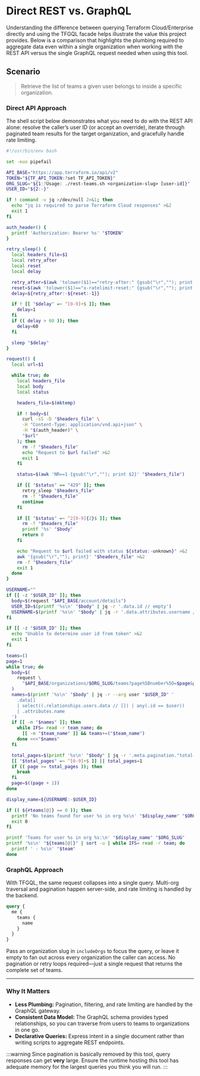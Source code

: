 # Direct REST vs. GraphQL

Understanding the difference between querying Terraform Cloud/Enterprise directly and using the TFGQL facade helps illustrate the value this project provides. Below is a comparison that highlights the plumbing required to aggregate data even within a single organization when working with the REST API versus the single GraphQL request needed when using this tool.

## Scenario

> Retrieve the list of teams a given user belongs to inside a specific organization.

### Direct API Approach

The shell script below demonstrates what you need to do with the REST API alone: resolve the caller’s user ID (or accept an override), iterate through paginated team results for the target organization, and gracefully handle rate limiting.

```bash
#!/usr/bin/env bash

set -euo pipefail

API_BASE="https://app.terraform.io/api/v2"
TOKEN="${TF_API_TOKEN:?set TF_API_TOKEN}"
ORG_SLUG="${1:?Usage: ./rest-teams.sh <organization-slug> [user-id]}"
USER_ID="${2:-}"

if ! command -v jq >/dev/null 2>&1; then
  echo "jq is required to parse Terraform Cloud responses" >&2
  exit 1
fi

auth_header() {
  printf 'Authorization: Bearer %s' "$TOKEN"
}

retry_sleep() {
  local headers_file=$1
  local retry_after
  local reset
  local delay

  retry_after=$(awk 'tolower($1)=="retry-after:" {gsub("\r",""); print $2}' "$headers_file")
  reset=$(awk 'tolower($1)=="x-ratelimit-reset:" {gsub("\r",""); print $2}' "$headers_file")
  delay=${retry_after:-${reset:-1}}

  if ! [[ "$delay" =~ ^[0-9]+$ ]]; then
    delay=1
  fi
  if (( delay > 60 )); then
    delay=60
  fi

  sleep "$delay"
}

request() {
  local url=$1

  while true; do
    local headers_file
    local body
    local status

    headers_file=$(mktemp)

    if ! body=$(
      curl -sS -D "$headers_file" \
      -H "Content-Type: application/vnd.api+json" \
      -H "$(auth_header)" \
      "$url"
    ); then
      rm -f "$headers_file"
      echo "Request to $url failed" >&2
      exit 1
    fi

    status=$(awk 'NR==1 {gsub("\r",""); print $2}' "$headers_file")

    if [[ "$status" == "429" ]]; then
      retry_sleep "$headers_file"
      rm -f "$headers_file"
      continue
    fi

    if [[ "$status" =~ ^2[0-9]{2}$ ]]; then
      rm -f "$headers_file"
      printf '%s' "$body"
      return 0
    fi

    echo "Request to $url failed with status ${status:-unknown}" >&2
    awk '{gsub("\r",""); print}' "$headers_file" >&2
    rm -f "$headers_file"
    exit 1
  done
}

USERNAME=""
if [[ -z "$USER_ID" ]]; then
  body=$(request "$API_BASE/account/details")
  USER_ID=$(printf '%s\n' "$body" | jq -r '.data.id // empty')
  USERNAME=$(printf '%s\n' "$body" | jq -r '.data.attributes.username // empty')
fi

if [[ -z "$USER_ID" ]]; then
  echo "Unable to determine user id from token" >&2
  exit 1
fi

teams=()
page=1
while true; do
  body=$(
    request \
      "$API_BASE/organizations/$ORG_SLUG/teams?page%5Bnumber%5D=$page&page%5Bsize%5D=100&include=users"
  )
  names=$(printf '%s\n' "$body" | jq -r --arg user "$USER_ID" '
    .data[]
    | select((.relationships.users.data // []) | any(.id == $user))
    | .attributes.name
  ')
  if [[ -n "$names" ]]; then
    while IFS= read -r team_name; do
      [[ -n "$team_name" ]] && teams+=("$team_name")
    done <<<"$names"
  fi

  total_pages=$(printf '%s\n' "$body" | jq -r '.meta.pagination."total-pages" // 1')
  [[ "$total_pages" =~ ^[0-9]+$ ]] || total_pages=1
  if (( page >= total_pages )); then
    break
  fi
  page=$((page + 1))
done

display_name=${USERNAME:-$USER_ID}

if (( ${#teams[@]} == 0 )); then
  printf 'No teams found for user %s in org %s\n' "$display_name" "$ORG_SLUG"
  exit 0
fi

printf 'Teams for user %s in org %s:\n' "$display_name" "$ORG_SLUG"
printf '%s\n' "${teams[@]}" | sort -u | while IFS= read -r team; do
  printf ' - %s\n' "$team"
done
```

### GraphQL Approach

With TFGQL, the same request collapses into a single query. Multi-org traversal and pagination happen server-side, and rate limiting is handled by the backend.

```graphql
query {
  me {
    teams {
      name
    }
  }
}
```

Pass an organization slug in `includeOrgs` to focus the query, or leave it empty to fan out across every organization the caller can access. No pagination or retry loops required—just a single request that returns the complete set of teams.

---

### Why It Matters

- **Less Plumbing:** Pagination, filtering, and rate limiting are handled by the GraphQL gateway.
- **Consistent Data Model:** The GraphQL schema provides typed relationships, so you can traverse from users to teams to organizations in one go.
- **Declarative Queries:** Express intent in a single document rather than writing scripts to aggregate REST endpoints.

:::warning
Since pagination is basically removed by this tool, query responses can get **very** large.  Ensure the runtime hosting this tool has adequate memory for the largest queries you think you will run.
:::
